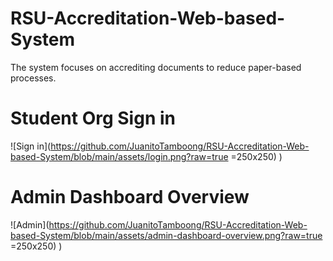 # RSU-Accreditation-Web-based-System
The system focuses on accrediting documents to reduce paper-based processes.
# Student Org Sign in
![Sign in](https://github.com/JuanitoTamboong/RSU-Accreditation-Web-based-System/blob/main/assets/login.png?raw=true =250x250)
)
# Admin Dashboard Overview
![Admin](https://github.com/JuanitoTamboong/RSU-Accreditation-Web-based-System/blob/main/assets/admin-dashboard-overview.png?raw=true =250x250)
)
